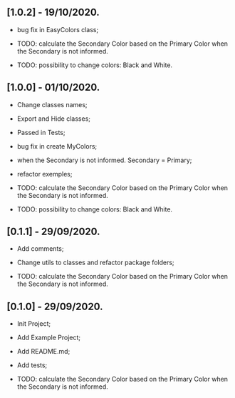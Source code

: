 ## [1.0.2] - 19/10/2020.

* bug fix in EasyColors class;

* TODO: calculate the Secondary Color based on the Primary Color when the Secondary is not informed.
* TODO: possibility to change colors: Black and White.

## [1.0.0] - 01/10/2020.

* Change classes names;
* Export and Hide classes;
* Passed in Tests;
* bug fix in create MyColors;
* when the Secondary is not informed. Secondary = Primary;
* refactor exemples;

* TODO: calculate the Secondary Color based on the Primary Color when the Secondary is not informed.
* TODO: possibility to change colors: Black and White.

## [0.1.1] - 29/09/2020.

* Add comments;
* Change utils to classes and refactor package folders;

* TODO: calculate the Secondary Color based on the Primary Color when the Secondary is not informed.

## [0.1.0] - 29/09/2020.

* Init Project;
* Add Example Project;
* Add README.md;
* Add tests;

* TODO: calculate the Secondary Color based on the Primary Color when the Secondary is not informed.
